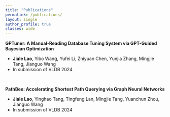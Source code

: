 ```yaml
---
title: "Publications"
permalink: /publications/
layout: single
author_profile: true
classes: wide
---
```



**GPTuner: A Manual-Reading Database Tuning System via GPT-Guided Bayesian Optimization**  
- **Jiale Lao**, Yibo Wang, Yufei Li, Zhiyuan Chen, Yunjia Zhang, Mingjie Tang, Jianguo Wang  
- In submission of VLDB 2024  

<br>

**PathBee: Accelerating Shortest Path Querying via Graph Neural Networks**  
- **Jiale Lao**, Yinghao Tang, Tingfeng Lan, Mingjie Tang, Yuanchun Zhou, Jianguo Wang  
- In submission of VLDB 2024  
